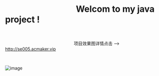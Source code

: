 # &emsp;&emsp;&emsp;&emsp;&emsp;&emsp;&emsp;&emsp; Welcom to my java project !


<br/>

&emsp;&emsp;&emsp;&emsp;&emsp;&emsp;&emsp;&emsp;&emsp;&emsp;&emsp;&emsp;&emsp;&emsp;&emsp;&emsp;项目效果图详情点击 -->  http://se005.acmaker.vip

<br/>

![image](http://se005.acmaker.vip/dzs_java.gif)
